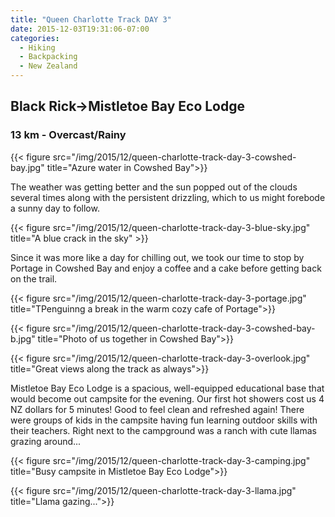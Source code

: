 ```yaml
---
title: "Queen Charlotte Track DAY 3"
date: 2015-12-03T19:31:06-07:00
categories:
  - Hiking
  - Backpacking
  - New Zealand
---
```


## Black Rick->Mistletoe Bay Eco Lodge
### 13 km - Overcast/Rainy

{{< figure src="/img/2015/12/queen-charlotte-track-day-3-cowshed-bay.jpg" title="Azure water in Cowshed Bay">}}

<!--more-->

The weather was getting better and the sun popped out of the clouds several times along with the persistent drizzling, which to us might forebode a sunny day to follow.

{{< figure src="/img/2015/12/queen-charlotte-track-day-3-blue-sky.jpg"  title="A blue crack in the sky" >}}

Since it was more like a day for chilling out, we took our time to stop by Portage in Cowshed Bay and enjoy a coffee and a cake before getting back on the trail.

{{< figure src="/img/2015/12/queen-charlotte-track-day-3-portage.jpg"  title="TPenguinng a break in the warm cozy cafe of Portage">}}

{{< figure src="/img/2015/12/queen-charlotte-track-day-3-cowshed-bay-b.jpg"  title="Photo of us together in Cowshed Bay">}}

{{< figure src="/img/2015/12/queen-charlotte-track-day-3-overlook.jpg"  title="Great views along the track as always">}}

Mistletoe Bay Eco Lodge is a spacious, well-equipped educational base that would become out campsite for the evening. Our first hot showers cost us 4 NZ dollars for 5 minutes! Good to feel clean and refreshed again! There were groups of kids in the campsite having fun learning outdoor skills with their teachers. Right next to the campground was a ranch with cute llamas grazing around...

{{< figure src="/img/2015/12/queen-charlotte-track-day-3-camping.jpg" title="Busy campsite in Mistletoe Bay Eco Lodge">}}

{{< figure src="/img/2015/12/queen-charlotte-track-day-3-llama.jpg" title="Llama gazing...">}}
